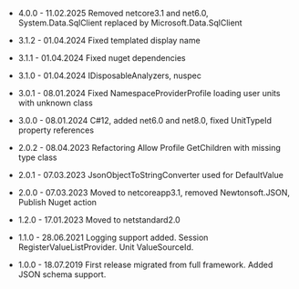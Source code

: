 
* 4.0.0 - 11.02.2025 Removed netcore3.1 and net6.0, System.Data.SqlClient replaced by Microsoft.Data.SqlClient

* 3.1.2 - 01.04.2024 Fixed templated display name
* 3.1.1 - 01.04.2024 Fixed nuget dependencies
* 3.1.0 - 01.04.2024 IDisposableAnalyzers, nuspec

* 3.0.1	- 08.01.2024 Fixed NamespaceProviderProfile loading user units with unknown class
* 3.0.0	- 08.01.2024 C#12, added net6.0 and net8.0, fixed UnitTypeId property references

* 2.0.2	- 08.04.2023 Refactoring Allow Profile GetChildren with missing type class
* 2.0.1	- 07.03.2023 JsonObjectToStringConverter used for DefaultValue
* 2.0.0	- 07.03.2023 Moved to netcoreapp3.1, removed Newtonsoft.JSON, Publish Nuget action

* 1.2.0	- 17.01.2023 Moved to netstandard2.0
* 1.1.0	- 28.06.2021 Logging support added. Session RegisterValueListProvider. Unit ValueSourceId.
* 1.0.0	- 18.07.2019 First release migrated from full framework. Added JSON schema support.
